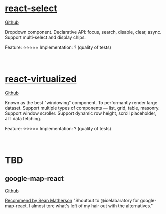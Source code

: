 # [react-select](http://jedwatson.github.io/react-select/)
[Github](github-logo.png)

Dropdown component.
Declarative API: focus, search, disable, clear, async.
Support multi-select and display chips.

Feature: ⭐⭐⭐⭐⭐
Implementation: ? (quality of tests)

<br />

# [react-virtualized](https://bvaughn.github.io/react-virtualized)
[Github](https://github.com/bvaughn/react-virtualized)

Known as the best "windowing" component.
To performantly render large dataset.
Support multiple types of components — list, grid, table, masonry.
Support window scroller.
Support dynamic row height, scroll placeholder, JIT data fetching.

Feature: ⭐⭐⭐⭐⭐
Implementation: ? (quality of tests)

<br />

# TBD

## google-map-react
[Github](https://github.com/istarkov/google-map-react)

[Recommend by Sean Matherson](https://twitter.com/controlplusb/status/863873483142574084)
"Shoutout to @icelabaratory for google-map-react. I almost tore what's left of my hair out with the alternatives."

